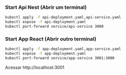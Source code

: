 
### Start Api Nest (Abrir um terminal)
```sh
kubectl apply -f api-deployment.yaml,api-service.yaml
kubectl expose -f api-deployment.yaml
kubectl port-forward service/api-service 3000
```

### Start App React (Abrir outro terminal)

```sh
kubectl apply -f app-deployment.yaml,app-service.yaml
kubectl expose -f app-deployment.yaml
kubectl port-forward service/app-service 3001:3000
```

Acessar http://localhost:3001
